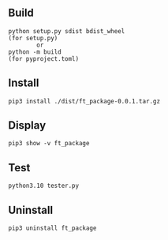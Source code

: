 ## Build

```
python setup.py sdist bdist_wheel
(for setup.py)
        or
python -m build
(for pyproject.toml)
```

## Install

```
pip3 install ./dist/ft_package-0.0.1.tar.gz
```

## Display

```
pip3 show -v ft_package
```

## Test

```
python3.10 tester.py
```

## Uninstall

```
pip3 uninstall ft_package
```